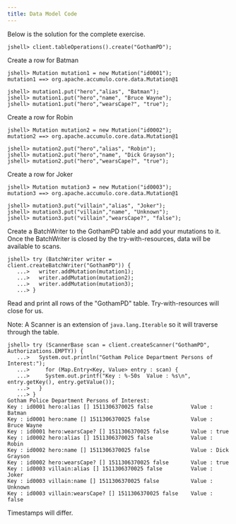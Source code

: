 ```yaml
---
title: Data Model Code
---
```


Below is the solution for the complete exercise.

```commandline
jshell> client.tableOperations().create("GothamPD");
```
Create a row for Batman
```commandline
jshell> Mutation mutation1 = new Mutation("id0001");
mutation1 ==> org.apache.accumulo.core.data.Mutation@1

jshell> mutation1.put("hero","alias", "Batman");
jshell> mutation1.put("hero","name", "Bruce Wayne");
jshell> mutation1.put("hero","wearsCape?", "true");
```

Create a row for Robin
```commandline
jshell> Mutation mutation2 = new Mutation("id0002");
mutation2 ==> org.apache.accumulo.core.data.Mutation@1

jshell> mutation2.put("hero","alias", "Robin");
jshell> mutation2.put("hero","name", "Dick Grayson");
jshell> mutation2.put("hero","wearsCape?", "true");
```

Create a row for Joker
```commandline
jshell> Mutation mutation3 = new Mutation("id0003");
mutation3 ==> org.apache.accumulo.core.data.Mutation@1

jshell> mutation3.put("villain","alias", "Joker");
jshell> mutation3.put("villain","name", "Unknown");
jshell> mutation3.put("villain","wearsCape?", "false");
```

Create a BatchWriter to the GothamPD table and add your mutations to it.
Once the BatchWriter is closed by the try-with-resources, data will be available to scans.

```commandline
jshell> try (BatchWriter writer = client.createBatchWriter("GothamPD")) {
   ...>   writer.addMutation(mutation1);
   ...>   writer.addMutation(mutation2);
   ...>   writer.addMutation(mutation3);
   ...> }
```

Read and print all rows of the "GothamPD" table. Try-with-resources will close for us.

Note: A Scanner is an extension of ```java.lang.Iterable``` so it will traverse through the table.

```commandline
jshell> try (ScannerBase scan = client.createScanner("GothamPD", Authorizations.EMPTY)) {
   ...>   System.out.println("Gotham Police Department Persons of Interest:");
   ...>     for (Map.Entry<Key, Value> entry : scan) {
   ...>     System.out.printf("Key : %-50s  Value : %s\n", entry.getKey(), entry.getValue());
   ...>   }
   ...> }
Gotham Police Department Persons of Interest:
Key : id0001 hero:alias [] 1511306370025 false            Value : Batman
Key : id0001 hero:name [] 1511306370025 false             Value : Bruce Wayne
Key : id0001 hero:wearsCape? [] 1511306370025 false       Value : true
Key : id0002 hero:alias [] 1511306370025 false            Value : Robin
Key : id0002 hero:name [] 1511306370025 false             Value : Dick Grayson
Key : id0002 hero:wearsCape? [] 1511306370025 false       Value : true
Key : id0003 villain:alias [] 1511306370025 false         Value : Joker
Key : id0003 villain:name [] 1511306370025 false          Value : Unknown
Key : id0003 villain:wearsCape? [] 1511306370025 false    Value : false
```
Timestamps will differ.


